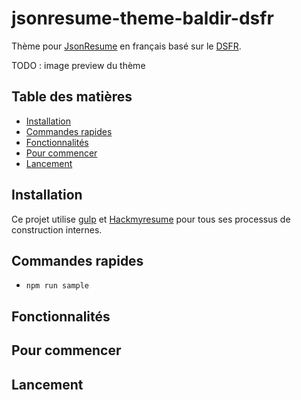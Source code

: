 # jsonresume-theme-baldir-dsfr

Thème pour [JsonResume](https://jsonresume.org/) en français basé sur le [DSFR](https://www.systeme-de-design.gouv.fr/).

TODO : image preview du thème

## Table des matières

* [Installation](#installation)
* [Commandes rapides](#commandes-rapides)
* [Fonctionnalités](#fonctionnalités)
* [Pour commencer](#pour-commencer)
* [Lancement](#lancement)


## Installation

Ce projet utilise [gulp](http://gulpjs.com/) et [Hackmyresume](https://github.com/hacksalot/HackMyResume) pour tous ses processus de construction internes.

## Commandes rapides

- `npm run sample` 

## Fonctionnalités

## Pour commencer

## Lancement



